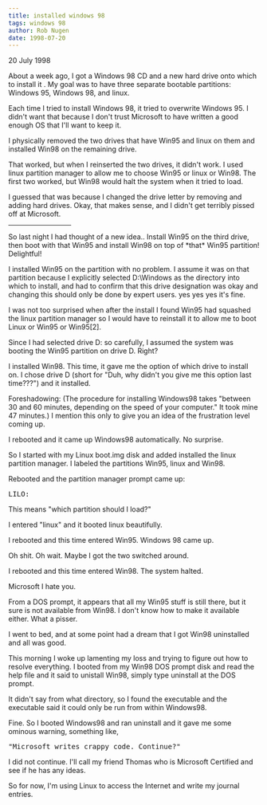 ```yaml
---
title: installed windows 98
tags: windows 98
author: Rob Nugen
date: 1998-07-20
---
```


<title>Installed Windows 98</title>

<p class=date>20 July 1998</p>

<p>About a week ago, I got a Windows 98 CD and a new hard drive
onto which to install it .  My goal was to have three separate
bootable partitions:  Windows 95, Windows 98, and linux.

<p>Each time I tried to install Windows 98, it tried to overwrite
Windows 95.  I didn't want that because I don't trust Microsoft 
to have written a good enough OS that I'll want to keep it.

<p>I physically removed the two drives that have Win95 and linux on
them and installed Win98 on the remaining drive.

<p>That worked, but when I reinserted the two drives, it didn't
work.  I used linux partition manager to allow me to choose Win95
or linux or Win98.  The first two worked, but Win98 would halt
the system when it tried to load.

<p>I guessed that was because I changed the drive letter by 
removing and adding hard drives.  Okay, that makes sense, and I
didn't get terribly pissed off at Microsoft.

<p><hr align="left" width="25%">

<p>So last night I had thought of a new idea..  Install Win95 on
the third drive, then boot with that Win95 and install Win98 on 
top of *that* Win95 partition!     Delightful!

<p>I installed Win95 on the partition with no problem.  I assume
it was on that partition because I explicitly selected D:\Windows
as the directory into which to install, and had to confirm that
this drive designation was okay and changing this should only be
done by expert users.  yes yes yes it's fine.

<p>I was not too surprised when after the install I found Win95 had
squashed the linux partition
manager so I would have to reinstall it to allow me to boot Linux
or Win95 or Win95[2].

<p>Since I had selected drive D: so carefully, I assumed the system
was booting the Win95 partition on drive D.  Right?  

<p>I installed Win98. This time, it gave me the option of which
drive to install on. I chose drive D (short for "Duh, why didn't
you give me this option last time???") and it installed.

<p>Foreshadowing: (The procedure for installing Windows98 takes "between 30 and 
60 minutes, depending on the speed of your computer."  It took 
mine 47 minutes.) I mention this only to give you an idea of the
frustration level coming up.

<p>I rebooted and it came up Windows98 automatically. No surprise.

<p>So I started with my Linux boot.img disk and added installed
the linux partition manager.  I labeled the partitions Win95, 
linux and Win98.

<p>Rebooted and the partition manager prompt came up:

<p><pre>LILO:
</pre>

<p>This means "which partition should I load?"

<p>I entered "linux" and it booted linux beautifully.

<p>I rebooted and this time entered Win95.  Windows 98 came up.

<p>Oh shit.  Oh wait. Maybe I got the two switched around.

<p>I rebooted and this time entered Win98.  The system halted.

<p>Microsoft I hate you.

<p>From a DOS prompt, it appears that all my Win95 stuff is still
there, but it sure is not available from Win98. I don't know how
to make it available either.  What a pisser.

<p>I went to bed, and at some point had a dream that I got Win98 
uninstalled and all was good.

<p>This morning I woke up lamenting my loss and trying to figure
out how to resolve everything.  I booted from my Win98 DOS prompt
disk and read the help file and it said to unistall Win98, simply
type uninstall at the DOS prompt.

<p>It didn't say from what directory, so I found the executable 
and the executable said it could only be run from within Windows98.

<p>Fine. So I booted Windows98 and ran uninstall and it gave me
some ominous warning, something like,

<p><pre>"Microsoft writes crappy code. Continue?"</pre>

<p>I did not continue.  I'll call my friend Thomas who is Microsoft 
Certified and see if he has any ideas.

<p>So for now, I'm using Linux to access the Internet and write
my journal entries.
</p>
